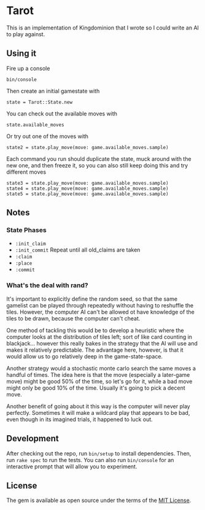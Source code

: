 # Tarot

This is an implementation of Kingdominion that I wrote so I could write an AI to play against.

## Using it

Fire up a console

    bin/console
    
Then create an initial gamestate with

    state = Tarot::State.new
    
You can check out the available moves with

    state.available_moves
    
Or try out one of the moves with

    state2 = state.play_move(move: game.available_moves.sample)
    
Each command you run should duplicate the state, muck around with the new one, and then freeze it,
so you can also still keep doing this and try different moves

    state3 = state.play_move(move: game.available_moves.sample)
    state4 = state.play_move(move: game.available_moves.sample)
    state5 = state.play_move(move: game.available_moves.sample) 

## Notes

### State Phases

* `:init_claim`
* `:init_commit`
Repeat until all old_claims are taken
* `:claim`
* `:place`
* `:commit`

### What's the deal with rand?

It's important to explicitly define the random seed, so that the same gamelist can be played through
repeatedly without having to reshuffle the tiles. However, the computer AI can't be allowed ot have
knowledge of the tiles to be drawn, because the computer can't cheat.

One method of tackling this would be to develop a heuristic where the computer looks at the
distribution of tiles left; sort of like card counting in blackjack... however this really bakes in
the strategy that the AI will use and makes it relatively predictable. The advantage here, however,
is that it would allow us to go relatively deep in the game-state-space.

Another strategy would a stochastic monte carlo search the same moves a handful of times. The idea
here is that the move (especially a later-game move) might be good 50% of the time, so let's go for
it, while a bad move might only be good 10% of the time. Usually it's going to pick a decent move.

Another benefit of going about it this way is the computer will never play perfectly. Sometimes it
will make a wildcard play that appears to be bad, even though in its imagined trials, it happened
to luck out.  

## Development

After checking out the repo, run `bin/setup` to install dependencies. Then, run `rake spec` to run the tests. You can also run `bin/console` for an interactive prompt that will allow you to experiment.

## License

The gem is available as open source under the terms of the [MIT License](http://opensource.org/licenses/MIT).
